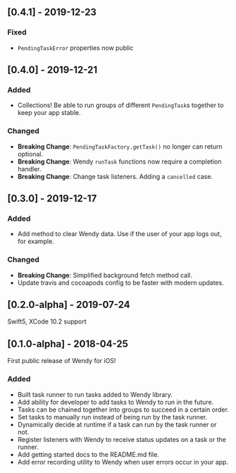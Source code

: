 ## [0.4.1] - 2019-12-23

### Fixed
- `PendingTaskError` properties now public

## [0.4.0] - 2019-12-21

### Added
- Collections! Be able to run groups of different `PendingTask`s together to keep your app stable. 

### Changed
- **Breaking Change**: `PendingTaskFactory.getTask()` no longer can return optional. 
- **Breaking Change**: Wendy `runTask` functions now require a completion handler. 
- **Breaking Change**: Change task listeners. Adding a `cancelled` case. 

## [0.3.0] - 2019-12-17

### Added
- Add method to clear Wendy data. Use if the user of your app logs out, for example. 

### Changed
- **Breaking Change**: Simplified background fetch method call. 
- Update travis and cocoapods config to be faster with modern updates. 

## [0.2.0-alpha] - 2019-07-24

Swift5, XCode 10.2 support

## [0.1.0-alpha] - 2018-04-25
First public release of Wendy for iOS! 

### Added
- Built task runner to run tasks added to Wendy library.
- Add ability for developer to add tasks to Wendy to run in the future.
- Tasks can be chained together into groups to succeed in a certain order. 
- Set tasks to manually run instead of being run by the task runner.
- Dynamically decide at runtime if a task can run by the task runner or not.
- Register listeners with Wendy to receive status updates on a task or the runner.
- Add getting started docs to the README.md file.
- Add error recording utility to Wendy when user errors occur in your app.
